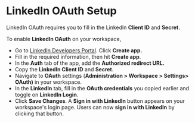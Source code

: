 # LinkedIn OAuth Setup

LinkedIn OAuth requires you to fill in the LinkedIn **Client ID** and **Secret**`.`

To enable **LinkedIn OAuth** on your workspace,

* Go to [LinkedIn Developers Portal](https://developer.linkedin.com/). Click **Create app.**
* Fill in the required information, then hit **Create app**.
* In the **Auth** tab of the app, add the **Authorized redirect URL.**
* Copy the **LinkedIn Client ID** and **Secret.**
* Navigate to **OAuth** settings (**Administration > Workspace > Settings> OAuth)** in your workspace.
* In the **LinkedIn** tab, fill in the **OAuth credentials** you copied earlier and toggle on **LinkedIn Login**.
* Click **Save Changes**. A **Sign in with LinkedIn** button appears on your workspace's login page. Users can now **sign in with LinkedIn** by clicking that button.
